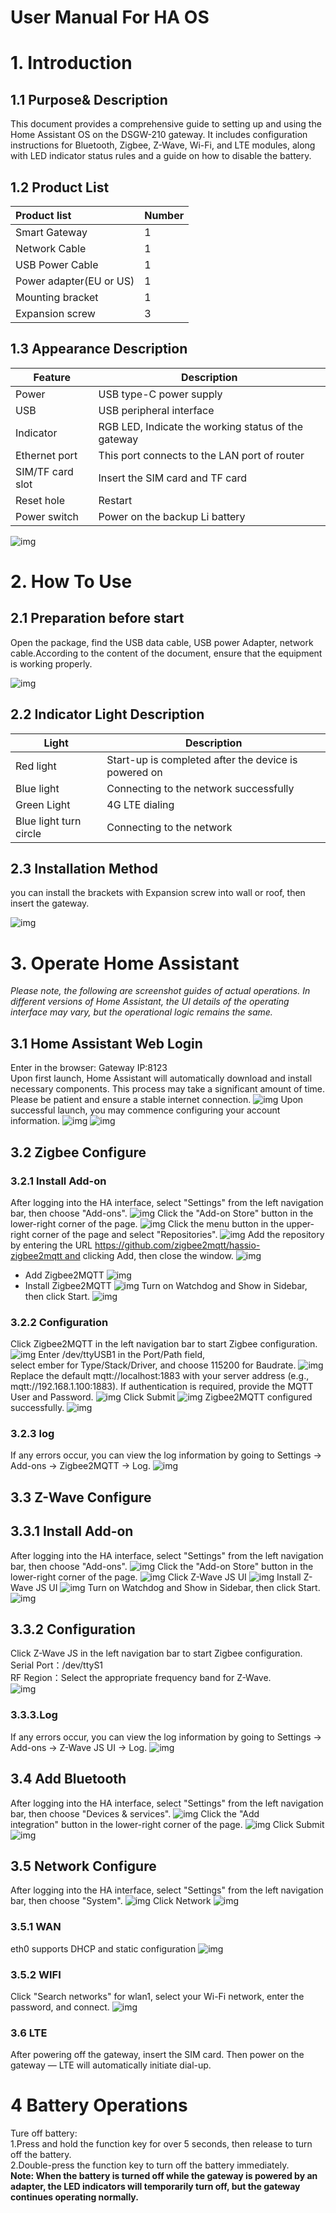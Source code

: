 # User Manual For HA OS

# 1. Introduction

## 1.1 Purpose& Description

This document provides a comprehensive guide to setting up and using the Home Assistant OS on the DSGW-210 gateway. It includes configuration instructions for Bluetooth, Zigbee, Z-Wave, Wi-Fi, and LTE modules, along with LED indicator status rules and a guide on how to disable the battery.
 

## 1.2 Product List

| Product list            | Number |
| :---------------------- | ------ |
| Smart Gateway           | 1      |
| Network Cable           | 1      |
| USB Power Cable         | 1      |
| Power adapter(EU or US) | 1      |
| Mounting bracket        | 1      |
| Expansion screw         | 3      |

## 1.3 Appearance Description

| **Feature**       | **Description**                                      |
| ----------------- | ---------------------------------------------------- |
| Power             | USB  type-C power supply                             |
| USB               | USB peripheral  interface                            |
| Indicator         | RGB LED,  Indicate the working status of the gateway |
| Ethernet  port    | This port  connects to the LAN port of router        |
| SIM/TF  card slot | Insert  the SIM card and TF card                     |
| Reset  hole       | Restart                                              |
| Power  switch     | Power on  the backup Li battery                      |

 

![img](https://dusunprj.oss-us-west-1.aliyuncs.com/DSGW/QSG/HA/1-3-1.jpg)

 

# 2.  How To Use

## 2.1 Preparation before start

Open the package, find the USB data cable, USB power Adapter, network cable.According to the content of the document, ensure that the equipment is working properly.

![img](https://dusunprj.oss-us-west-1.aliyuncs.com/DSGW/QSG/HA/2-1-1.jpg)


## 2.2 Indicator Light Description

| Light                  | Description                                          |
| ---------------------- | ---------------------------------------------------- |
| Red light              | Start-up is completed after the device is powered on |
| Blue light             | Connecting to the network successfully               |
| Green Light            | 4G LTE dialing                                       |
| Blue light turn circle | Connecting to the network                            |


## 2.3 Installation Method

you can install the brackets with Expansion screw into wall or roof, then insert the gateway.

![img](https://dusunprj.oss-us-west-1.aliyuncs.com/DSGW/QSG/HA/2-3-1.jpg)
 

# 3. Operate Home Assistant

*Please note, the following are screenshot guides of actual operations. In different versions of Home Assistant, the UI details of the operating interface may vary, but the operational logic remains the same.*

## 3.1 Home Assistant Web Login
Enter in the browser: Gateway IP:8123<br />
Upon first launch, Home Assistant will automatically download and install necessary components. This process may take a significant amount of time. Please be patient and ensure a stable internet connection.
![img](https://dusunprj.oss-us-west-1.aliyuncs.com/DSGW/QSG/HAOS/HAOS-1.png)
Upon successful launch, you may commence configuring your account information.
![img](https://dusunprj.oss-us-west-1.aliyuncs.com/DSGW/QSG/HAOS/HAOS-2.png)
![img](https://dusunprj.oss-us-west-1.aliyuncs.com/DSGW/QSG/HAOS/HAOS-3.png)


## 3.2 Zigbee Configure

### 3.2.1 Install Add-on
After logging into the HA interface, select "Settings" from the left navigation bar, then choose "Add-ons".
![img](https://dusunprj.oss-us-west-1.aliyuncs.com/DSGW/QSG/HAOS/HAOS-4.png)
Click the "Add-on Store" button in the lower-right corner of the page.
![img](https://dusunprj.oss-us-west-1.aliyuncs.com/DSGW/QSG/HAOS/HAOS-5.png)
Click the menu button in the upper-right corner of the page and select "Repositories".
![img](https://dusunprj.oss-us-west-1.aliyuncs.com/DSGW/QSG/HAOS/HAOS-6.png)
Add the repository by entering the URL https://github.com/zigbee2mqtt/hassio-zigbee2mqtt and clicking Add, then close the window.
![img](https://dusunprj.oss-us-west-1.aliyuncs.com/DSGW/QSG/HAOS/HAOS-7.png)

- Add Zigbee2MQTT
![img](https://dusunprj.oss-us-west-1.aliyuncs.com/DSGW/QSG/HAOS/HAOS-8.png)
- Install Zigbee2MQTT
![img](https://dusunprj.oss-us-west-1.aliyuncs.com/DSGW/QSG/HAOS/HAOS-9.png)
Turn on Watchdog and Show in Sidebar, then click Start.
![img](https://dusunprj.oss-us-west-1.aliyuncs.com/DSGW/QSG/HAOS/HAOS-10.png)

### 3.2.2 Configuration
Click Zigbee2MQTT in the left navigation bar to start Zigbee configuration.
![img](https://dusunprj.oss-us-west-1.aliyuncs.com/DSGW/QSG/HAOS/HAOS-11.png)
Enter /dev/ttyUSB1 in the Port/Path field, select ember for Type/Stack/Driver, and choose 115200 for Baudrate.
![img](https://dusunprj.oss-us-west-1.aliyuncs.com/DSGW/QSG/HAOS/HAOS-12.png)
Replace the default mqtt://localhost:1883 with your server address (e.g., mqtt://192.168.1.100:1883). If authentication is required, provide the MQTT User and Password.
![img](https://dusunprj.oss-us-west-1.aliyuncs.com/DSGW/QSG/HAOS/HAOS-13.png)
Click Submit
![img](https://dusunprj.oss-us-west-1.aliyuncs.com/DSGW/QSG/HAOS/HAOS-14.png)
Zigbee2MQTT configured successfully.
![img](https://dusunprj.oss-us-west-1.aliyuncs.com/DSGW/QSG/HAOS/HAOS-15.png)

### 3.2.3 log

If any errors occur, you can view the log information by going to Settings → Add-ons → Zigbee2MQTT → Log.
![img](https://dusunprj.oss-us-west-1.aliyuncs.com/DSGW/QSG/HAOS/HAOS-16.png)

## 3.3 Z-Wave Configure
## 3.3.1 Install Add-on
After logging into the HA interface, select "Settings" from the left navigation bar, then choose "Add-ons".
![img](https://dusunprj.oss-us-west-1.aliyuncs.com/DSGW/QSG/HAOS/HAOS-17.png)
Click the "Add-on Store" button in the lower-right corner of the page.
![img](https://dusunprj.oss-us-west-1.aliyuncs.com/DSGW/QSG/HAOS/HAOS-18.png)
Click Z-Wave JS UI
![img](https://dusunprj.oss-us-west-1.aliyuncs.com/DSGW/QSG/HAOS/HAOS-19.png)
Install Z-Wave JS UI
![img](https://dusunprj.oss-us-west-1.aliyuncs.com/DSGW/QSG/HAOS/HAOS-20.png)
Turn on Watchdog and Show in Sidebar, then click Start.
![img](https://dusunprj.oss-us-west-1.aliyuncs.com/DSGW/QSG/HAOS/HAOS-21.png)

## 3.3.2 Configuration
Click Z-Wave JS in the left navigation bar to start Zigbee configuration.<br />
Serial Port：/dev/ttyS1 <br />
RF Region：Select the appropriate frequency band for Z-Wave. <br />
![img](https://dusunprj.oss-us-west-1.aliyuncs.com/DSGW/QSG/HAOS/HAOS-22.png)

### 3.3.3.Log
If any errors occur, you can view the log information by going to Settings → Add-ons → Z-Wave JS UI → Log.
![img](https://dusunprj.oss-us-west-1.aliyuncs.com/DSGW/QSG/HAOS/HAOS-23.png)

## 3.4 Add Bluetooth

After logging into the HA interface, select "Settings" from the left navigation bar, then choose "Devices & services".
![img](https://dusunprj.oss-us-west-1.aliyuncs.com/DSGW/QSG/HAOS/HAOS-24.png)
Click the "Add integration" button in the lower-right corner of the page.
![img](https://dusunprj.oss-us-west-1.aliyuncs.com/DSGW/QSG/HAOS/HAOS-25.png)
Click Submit
![img](https://dusunprj.oss-us-west-1.aliyuncs.com/DSGW/QSG/HAOS/HAOS-26.png)


## 3.5 Network Configure
After logging into the HA interface, select "Settings" from the left navigation bar, then choose "System".
![img](https://dusunprj.oss-us-west-1.aliyuncs.com/DSGW/QSG/HAOS/HAOS-27.png)
Click Network
![img](https://dusunprj.oss-us-west-1.aliyuncs.com/DSGW/QSG/HAOS/HAOS-28.png)

### 3.5.1 WAN
eth0 supports DHCP and static configuration
![img](https://dusunprj.oss-us-west-1.aliyuncs.com/DSGW/QSG/HAOS/HAOS-29.png)

### 3.5.2 WIFI

Click "Search networks" for wlan1, select your Wi-Fi network, enter the password, and connect.
![img](https://dusunprj.oss-us-west-1.aliyuncs.com/DSGW/QSG/HAOS/HAOS-30.png)

### 3.6 LTE
After powering off the gateway, insert the SIM card. Then power on the gateway — LTE will automatically initiate dial-up.

# 4 Battery Operations
Ture off battery: <br />
1.Press and hold the function key for over 5 seconds, then release to turn off the battery.<br />
2.Double-press the function key to turn off the battery immediately.<br />
**Note: When the battery is turned off while the gateway is powered by an adapter, the LED indicators will temporarily turn off, but the gateway continues operating normally.**<br />